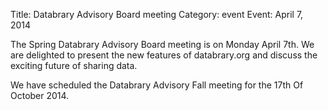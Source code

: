 Title: Databrary Advisory Board meeting 
Category: event
Event: April 7, 2014

The Spring Databrary Advisory Board meeting is on Monday April 7th. We are delighted to present the new features of databrary.org and discuss the exciting future of sharing data. 

We have scheduled the Databrary Advisory Fall meeting for the 17th Of October 2014. 


